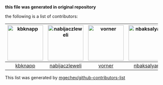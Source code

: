 **this file was generated in original repository**

the following is a list of contributors:


[<img alt="kbknapp" src="https://avatars1.githubusercontent.com/u/6942134?v=4&s=117" width="117">](https://github.com/kbknapp) |[<img alt="nabijaczleweli" src="https://avatars3.githubusercontent.com/u/6709544?v=4&s=117" width="117">](https://github.com/nabijaczleweli) |[<img alt="vorner" src="https://avatars2.githubusercontent.com/u/11783500?v=4&s=117" width="117">](https://github.com/vorner) |[<img alt="nbaksalyar" src="https://avatars0.githubusercontent.com/u/217316?v=4&s=117" width="117">](https://github.com/nbaksalyar) |[<img alt="kaegi" src="https://avatars2.githubusercontent.com/u/16853465?v=4&s=117" width="117">](https://github.com/kaegi) |
:---: |:---: |:---: |:---: |:---: |
[kbknapp](https://github.com/kbknapp) |[nabijaczleweli](https://github.com/nabijaczleweli) |[vorner](https://github.com/vorner) |[nbaksalyar](https://github.com/nbaksalyar) |[kaegi](https://github.com/kaegi) |




This list was generated by [mgechev/github-contributors-list](https://github.com/mgechev/github-contributors-list)
